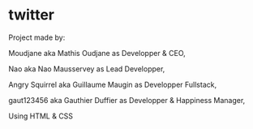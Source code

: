# twitter


Project made by:


Moudjane aka Mathis Oudjane as Developper & CEO,

Nao aka Nao Mausservey as Lead Developper,

Angry Squirrel aka Guillaume Maugin as Developper Fullstack,

gaut123456 aka Gauthier Duffier as Developper & Happiness Manager,


Using HTML & CSS
